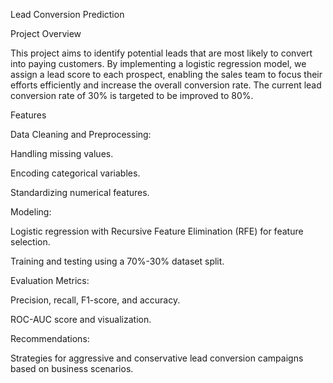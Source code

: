 Lead Conversion Prediction

Project Overview

This project aims to identify potential leads that are most likely to convert into paying customers. By implementing a logistic regression model, we assign a lead score to each prospect, enabling the sales team to focus their efforts efficiently and increase the overall conversion rate. The current lead conversion rate of 30% is targeted to be improved to 80%.

Features

Data Cleaning and Preprocessing:

Handling missing values.

Encoding categorical variables.

Standardizing numerical features.

Modeling:

Logistic regression with Recursive Feature Elimination (RFE) for feature selection.

Training and testing using a 70%-30% dataset split.

Evaluation Metrics:

Precision, recall, F1-score, and accuracy.

ROC-AUC score and visualization.

Recommendations:

Strategies for aggressive and conservative lead conversion campaigns based on business scenarios.
